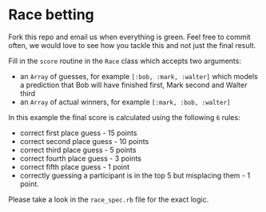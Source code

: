 # Race betting

Fork this repo and email us when everything is green. Feel free to commit often, we would love to see how you tackle this and not just the final result.

Fill in the `score` routine in the `Race` class which accepts two arguments:

* an `Array` of guesses, for example `[:bob, :mark, :walter]` which models a prediction that Bob will have finished first, Mark second and Walter third
* an `Array` of actual winners, for example `[:mark, :bob, :walter]`

In this example the final score is calculated using the following `6` rules:
* correct first place guess - 15 points
* correct second place guess - 10 points
* correct third place guess - 5 points
* correct fourth place guess - 3 points
* correct fifth place guess - 1 point
* correctly guessing a participant is in the top 5 but misplacing them - 1 point.

Please take a look in the `race_spec.rb` file for the exact logic.
